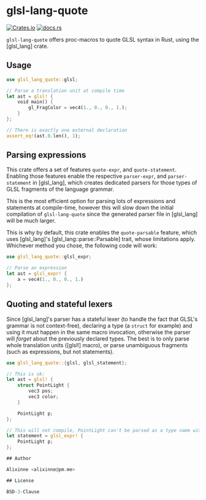 # glsl-lang-quote

[![Crates.io](https://img.shields.io/crates/v/glsl-lang-quote)](https://crates.io/crates/glsl-lang-quote)
[![docs.rs](https://img.shields.io/docsrs/glsl-lang-quote)](https://docs.rs/glsl-lang-quote/)

`glsl-lang-quote` offers proc-macros to quote GLSL syntax in Rust, using the [glsl_lang] crate.

## Usage

```rust
use glsl_lang_quote::glsl;

// Parse a translation unit at compile time
let ast = glsl! {
    void main() {
        gl_FragColor = vec4(1., 0., 0., 1.);
    }
};

// There is exactly one external declaration
assert_eq!(ast.0.len(), 1);
```

## Parsing expressions

This crate offers a set of features `quote-expr`, and `quote-statement`. Enabling those
features enable the respective `parser-expr`, and `parser-statement` in [glsl_lang], which
creates dedicated parsers for those types of GLSL fragments of the language grammar.

This is the most efficient option for parsing lots of expressions and statements at
compile-time, however this will slow down the initial compilation of `glsl-lang-quote` since
the generated parser file in [glsl_lang] will be much larger.

This is why by default, this crate enables the `quote-parsable` feature, which uses
[glsl_lang]'s [glsl_lang::parse::Parsable] trait, whose limitations apply. Whichever method you
chose, the following code will work:

```rust
use glsl_lang_quote::glsl_expr;

// Parse an expression
let ast = glsl_expr! {
    a = vec4(1., 0., 0., 1.)
};
```

## Quoting and stateful lexers

Since [glsl_lang]'s parser has a stateful lexer (to handle the fact that GLSL's grammar is not
context-free), declaring a type (a `struct` for example) and using it must happen in the same
macro invocation, otherwise the parser will *forget* about the previously declared types. The
best is to only parse whole translation units ([glsl!] macro), or parse unambiguous fragments
(such as expressions, but not statements).

```rust
use glsl_lang_quote::{glsl, glsl_statement};

// This is ok:
let ast = glsl! {
    struct PointLight {
        vec3 pos;
        vec3 color;
    }

    PointLight p;
};

// This will not compile, PointLight can't be parsed as a type name without extra state
let statement = glsl_expr! {
    PointLight p;
};

## Author

Alixinne <alixinne@pm.me>

## License

BSD-3-Clause
